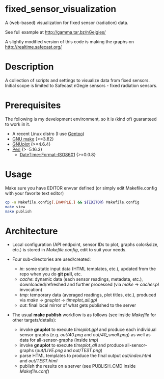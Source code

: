 fixed_sensor_visualization
==========================

A (web-based) visualization for fixed sensor (radiation) data.

See full example at http://gamma.tar.bz/nGeigies/

A slightly modified version of this code is making the graphs on http://realtime.safecast.org/

# Description

A collection of scripts and settings to visualize data from fixed sensors. Initial scope is limited to Safecast nGegie sensors - fixed radiation sensors.

# Prerequisites

The following is my development environment, so it is (kind of) guaranteed to work in it.
* A recent Linux distro (I use [Gentoo](http://gentoo.org/))
* [GNU make](https://www.gnu.org/software/make/) {>=3.82}
* [GNUplot](http://gnuplot.info/) {>=4.6.4}
* [Perl](http://perl.org/) {>=5.16.3}
	* [DateTime::Format::ISO8601](http://search.cpan.org/~jhoblitt/DateTime-Format-ISO8601-0.08/) {>=0.0.8}

# Usage
Make sure you have EDITOR envvar defined (or simply edit Makefile.config with your favorite text editor)

```bash
cp -a Makefile.config{.EXAMPLE,} && ${EDITOR} Makefile.config
make view
make publish
```

# Architecture

* Local configuration (API endpoint, sensor IDs to plot, graphs color&size, etc.) is stored in *Makefile.config*, edit to suit your needs.

* Four sub-directories are used/created:
  * *in*: some static input data (HTML templates, etc.), updated from the repo when you do **git pull**, etc.
  * *cache*: dynamic data (each sensor readings, metadata, etc.), downloaded/refreshed and further processed (via *make* -> *cacher.pl* invocation)
  * *tmp*: temporary data (averaged readings, plot titles, etc.), produced via *make* -> *gnuplot* -> *timeplot_all.gpl*
  * *out*: final local mirror of what gets published to the server

* The usual **make publish** workflow is as follows (see inside *Makefile* for other targets/details):
  * invoke **gnuplot** to execute *timeplot.gpl* and produce each individual sensor graphs (e.g. *out/40.png* and *out/40_small.png*) as well as data for all-sensor-graphs (inside *tmp*)
  * invoke **gnuplot** to execute *timeplot_all* and produce all-sensor-graphs (*out/LIVE.png* and *out/TEST.png*)
  * parse HTML templates to produce the final output *out/index.html* and *out/TEST.html*
  * publish the results on a server (see PUBLISH_CMD inside *Makefile.conf*)
